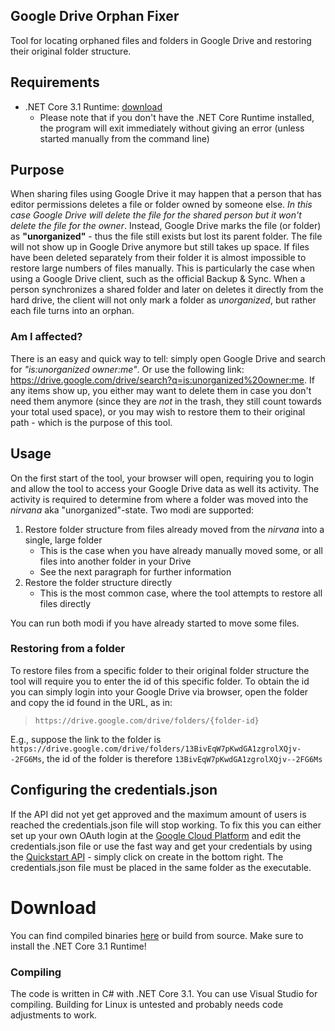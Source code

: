 ## Google Drive Orphan Fixer

Tool for locating orphaned files and folders in Google Drive and restoring their original folder structure.

## Requirements
- .NET Core 3.1 Runtime: [download](https://dotnet.microsoft.com/download/dotnet?utm_source=getdotnetcore)
  - Please note that if you don't have the .NET Core Runtime installed, the program will exit immediately without giving an error (unless started manually from the command line) 

## Purpose
When sharing files using Google Drive it may happen that a person that has editor permissions deletes a file or folder owned by someone else. *In this case Google Drive will delete the file for the shared person but it won't delete the file for the owner*. Instead, Google Drive marks the file (or folder) as **"unorganized"** - thus the file still exists but lost its parent folder. The file will not show up in Google Drive anymore but still takes up space. If files have been deleted separately from their folder it is almost impossible to restore large numbers of files manually. This is particularly the case when using a Google Drive client, such as the official Backup & Sync. When a person synchronizes a shared folder and later on deletes it directly from the hard drive, the client will not only mark a folder as *unorganized*, but rather each file turns into an orphan.


### Am I affected?

There is an easy and quick way to tell: simply open Google Drive and search for *"is:unorganized owner:me"*. Or use the following link: https://drive.google.com/drive/search?q=is:unorganized%20owner:me.
If any items show up, you either may want to delete them in case you don't need them anymore (since they are *not* in the trash, they still count towards your total used space), or you may wish to restore them to their original path - which is the purpose of this tool.

## Usage
On the first start of the tool, your browser will open, requiring you to login and allow the tool to access your Google Drive data as well its activity. The activity is required to determine from where a folder was moved into the *nirvana* aka "unorganized"-state.
Two modi are supported:
1. Restore folder structure from files already moved from the *nirvana* into a single, large folder
	* This is the case when you have already manually moved some, or all files into another folder in your Drive
	* See the next paragraph for further information
2. Restore the folder structure directly
	* This is the most common case, where the tool attempts to restore all files directly

You can run both modi if you have already started to move some files.

### Restoring from a folder
To restore files from a specific folder to their original folder structure the tool will require you to enter the id of this specific folder. To obtain the id you can simply login into your Google Drive via browser, open the folder and copy the id found in the URL, as in:
>`https://drive.google.com/drive/folders/{folder-id}`

E.g., suppose the link to the folder is `https://drive.google.com/drive/folders/13BivEqW7pKwdGA1zgrolXQjv--2FG6Ms`, the id of the folder is therefore `13BivEqW7pKwdGA1zgrolXQjv--2FG6Ms`

## Configuring the credentials.json
If the API did not yet get approved and the maximum amount of users is reached the credentials.json file will stop working. To fix this you can either set up your own OAuth login at the [Google Cloud Platform](https://console.cloud.google.com/apis/) and edit the credentials.json file or use the fast way and get your credentials by using the [Quickstart API](https://console.developers.google.com/henhouse/?pb=%5B%22hh-0%22,%22drive%22,null,%5B%5D,%22https:%2F%2Fdevelopers.google.com%22,null,%5B%5D,null,%22Enable%20the%20Drive%20API%22,1,null,%5B%5D,false,false,null,null,null,null,false,null,false,false,null,null,null,%22DESKTOP%22,null,%22Quickstart%22,true,%22Quickstart%22,null,null,false%5D) - simply click on create in the bottom right. The credentials.json file must be placed in the same folder as the executable.

# Download
You can find compiled binaries [here](https://github.com/timonbldw/GoogleDriveOrphanFixer/releases) or build from source. Make sure to install the .NET Core 3.1 Runtime!

### Compiling
The code is written in C# with .NET Core 3.1. You can use Visual Studio for compiling. Building for Linux is untested and probably needs code adjustments to work.
